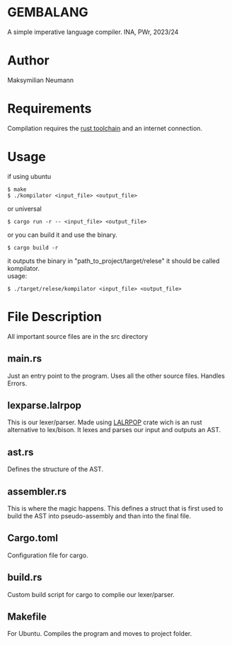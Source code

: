 
# GEMBALANG
A simple imperative language compiler. INA, PWr, 2023/24

# Author

Maksymilian Neumann

# Requirements

Compilation requires the [rust toolchain](https://www.rust-lang.org/tools/install) and an internet connection.

# Usage
if using ubuntu
````
$ make
$ ./kompilator <input_file> <output_file>
````
or universal

````
$ cargo run -r -- <input_file> <output_file>
````
or you can build it and use the binary.
````
$ cargo build -r
````
it outputs the binary in "path_to_project/target/relese" it should be called kompilator. <br>
usage:
````
$ ./target/relese/kompilator <input_file> <output_file>
````

# File Description

All important source files are in the src directory

## main.rs

Just an entry point to the program. Uses all the other source files. Handles Errors.

## lexparse.lalrpop

This is our lexer/parser. Made using [LALRPOP](https://github.com/lalrpop/lalrpop) crate wich is an rust alternative to lex/bison. It lexes and parses our input and outputs an AST.

## ast.rs

Defines the structure of the AST.

## assembler.rs

This is where the magic happens. This defines a struct that is first used to build the AST into pseudo-assembly and than into the final file.

## Cargo.toml

Configuration file for cargo.

## build.rs

Custom build script for cargo to complie our lexer/parser.

## Makefile

For Ubuntu. Compiles the program and moves to project folder.
